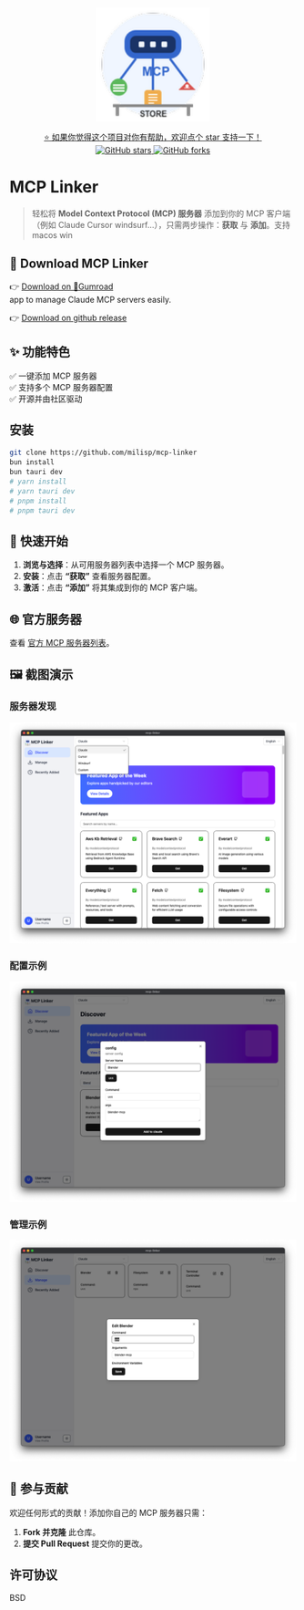 <p align="center">
  <img src="src/assets/logo.png" alt="Project Logo" width="200" />
</p>

<p align="center">
  <a href="https://github.com/milisp/mcp-linker/stargazers">
    ⭐ 如果你觉得这个项目对你有帮助，欢迎点个 star 支持一下！
  </a>
  <br/>
  <a href="https://github.com/milisp/mcp-linker">
    <img src="https://img.shields.io/github/stars/milisp/mcp-linker?style=social" alt="GitHub stars"/>
    <img src="https://img.shields.io/github/forks/milisp/mcp-linker?style=social" alt="GitHub forks"/>
  </a>
</p>

# MCP Linker

>轻松将 **Model Context Protocol (MCP) 服务器** 添加到你的 MCP 客户端（例如 Claude Cursor windsurf...），只需两步操作：**获取** 与 **添加**。支持 macos win

## 🔽 Download MCP Linker

👉 [Download on 🐙Gumroad](https://wei40680.gumroad.com/l/jdbuvc?wanted=true)  
app to manage Claude MCP servers easily.

👉 [Download on github release](https://github.com/milisp/mcp-linker/releases)

## ✨ 功能特色

✅ 一键添加 MCP 服务器  
✅ 支持多个 MCP 服务器配置  
✅ 开源并由社区驱动  

## 安装

```bash
git clone https://github.com/milisp/mcp-linker
bun install
bun tauri dev
# yarn install
# yarn tauri dev
# pnpm install
# pnpm tauri dev
```

## 🚀 快速开始

1. **浏览与选择**：从可用服务器列表中选择一个 MCP 服务器。  
2. **安装**：点击 **“获取”** 查看服务器配置。  
3. **激活**：点击 **“添加”** 将其集成到你的 MCP 客户端。  

## 🌐 官方服务器

查看 [官方 MCP 服务器列表](https://github.com/modelcontextprotocol/servers)。

## 🖼️ 截图演示

### 服务器发现
![发现截图](./images/home.png)

### 配置示例
![配置截图](./images/config.png)

### 管理示例
![管理截图](./images/manager.png)

## 🤝 参与贡献

欢迎任何形式的贡献！添加你自己的 MCP 服务器只需：

1. **Fork 并克隆** 此仓库。  
2. **提交 Pull Request** 提交你的更改。  

## 许可协议

BSD
